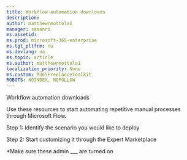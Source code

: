 ```yaml
---
title: Workflow automation downloads 
description:  
author: matthewrmottola1
manager: samanro
ms.assetid: 
ms.prod: microsoft-365-enterprise
ms.tgt_pltfrm: na
ms.devlang: na
ms.topic: article
ms.author: matthewrmottola1
localization_priority: None 
ms.custom: M365FreelanceToolkit
ROBOTS: NOINDEX, NOFOLLOW
---
```

Workflow automation downloads

Use these resources to start automating repetitive manual processes through
Microsoft Flow.

Step 1: Identify the scenario you would like to deploy

Step 2: Start customizing it through the Expert Marketplace

*Make sure these admin ___ are turned on 

